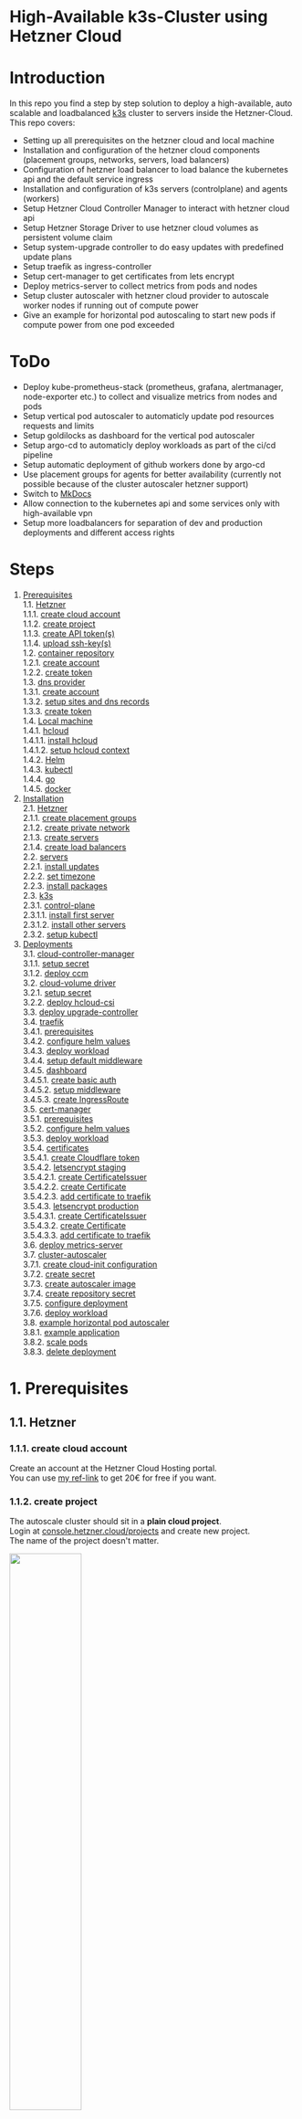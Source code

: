 # High-Available k3s-Cluster using Hetzner Cloud

# Introduction
In this repo you find a step by step solution to deploy a high-available, auto scalable and loadbalanced [k3s](https://k3s.io/) cluster to servers inside the Hetzner-Cloud.  
This repo covers:
* Setting up all prerequisites on the hetzner cloud and local machine
* Installation and configuration of the hetzner cloud components (placement groups, networks, servers, load balancers)
* Configuration of hetzner load balancer to load balance the kubernetes api and the default service ingress
* Installation and configuration of k3s servers (controlplane) and agents (workers)
* Setup Hetzner Cloud Controller Manager to interact with hetzner cloud api
* Setup Hetzner Storage Driver to use hetzner cloud volumes as persistent volume claim
* Setup system-upgrade controller to do easy updates with predefined update plans
* Setup traefik as ingress-controller
* Setup cert-manager to get certificates from lets encrypt
* Deploy metrics-server to collect metrics from pods and nodes
* Setup cluster autoscaler with hetzner cloud provider to autoscale worker nodes if running out of compute power
* Give an example for horizontal pod autoscaling to start new pods if compute power from one pod exceeded

# ToDo
* Deploy kube-prometheus-stack (prometheus, grafana, alertmanager, node-exporter etc.) to collect and visualize metrics from nodes and pods
* Setup vertical pod autoscaler to automaticly update pod resources requests and limits
* Setup goldilocks as dashboard for the vertical pod autoscaler
* Setup argo-cd to automaticly deploy workloads as part of the ci/cd pipeline
* Setup automatic deployment of github workers done by argo-cd
* Use placement groups for agents for better availability (currently not possible because of the cluster autoscaler hetzner support)
* Switch to [MkDocs](https://squidfunk.github.io/mkdocs-material/)
* Allow connection to the kubernetes api and some services only with high-available vpn
* Setup more loadbalancers for separation of dev and production deployments and different access rights

# Steps
1. [Prerequisites](#1-prerequisites)  
1.1. [Hetzner](#11-hetzner)  
1.1.1. [create cloud account](#111-create-cloud-account)  
1.1.2. [create project](#112-create-project)  
1.1.3. [create API token(s)](#113-create-api-tokens)  
1.1.4. [upload ssh-key(s)](#114-upload-ssh-keys)  
1.2. [container repository](#12-container-repository)  
1.2.1. [create account](#121-create-account)  
1.2.2. [create token](#122-create-token)  
1.3. [dns provider](#13-dns-provider)  
1.3.1. [create account](#131-create-account)  
1.3.2. [setup sites and dns records](#132-setup-sites-and-dns-records)  
1.3.3. [create token](#133-create-token)  
1.4. [Local machine](#14-local-machine)  
1.4.1. [hcloud](#141-hcloud)  
1.4.1.1. [install hcloud](#1411-install-hcloud)  
1.4.1.2. [setup hcloud context](#1412-setup-hcloud-context)  
1.4.2. [Helm](#142-helm)  
1.4.3. [kubectl](#143-kubectl)  
1.4.4. [go](#144-go)    
1.4.5. [docker](#145-docker)  
2. [Installation](#2-installation)  
2.1. [Hetzner](#21-hetzner)  
2.1.1. [create placement groups](#211-create-placement-groups)  
2.1.2. [create private network](#212-create-private-network)  
2.1.3. [create servers](#213-create-servers)  
2.1.4. [create load balancers](#214-create-load-balancers)  
2.2. [servers](#22-servers)  
2.2.1. [install updates](#221-install-updates)  
2.2.2. [set timezone](#222-set-timezone)  
2.2.3. [install packages](#223-install-packages)  
2.3. [k3s](#23-k3s)  
2.3.1. [control-plane](#231-control-plane)  
2.3.1.1. [install first server](#2311-install-first-server)  
2.3.1.2. [install other servers](#2312-install-other-servers)  
2.3.2. [setup kubectl](#232-setup-kubectl)  
3. [Deployments](#3-deployments)  
3.1. [cloud-controller-manager](#31-cloud-controller-manager)  
3.1.1. [setup secret](#311-setup-secret)  
3.1.2. [deploy ccm](#312-deploy-ccm)  
3.2. [cloud-volume driver](#32-cloud-volume-driver)  
3.2.1. [setup secret](#321-setup-secret)  
3.2.2. [deploy hcloud-csi](#322-deploy-hcloud-csi)  
3.3. [deploy upgrade-controller](#33-deploy-upgrade-controller)  
3.4. [traefik](#34-traefik)  
3.4.1. [prerequisites](#341-prerequisites)  
3.4.2. [configure helm values](#342-configure-helm-values)  
3.4.3. [deploy workload](#343-deploy-workload)  
3.4.4. [setup default middleware](#344-setup-default-middleware)  
3.4.5. [dashboard](#345-dashboard)  
3.4.5.1. [create basic auth](#3451-create-basic-auth)  
3.4.5.2. [setup middleware](#3452-setup-middleware)  
3.4.5.3. [create IngressRoute](#34543-create-ingressroute)  
3.5. [cert-manager](#35-cert-manager)  
3.5.1. [prerequisites](#351-prerequisites)  
3.5.2. [configure helm values](#352-configure-helm-values)  
3.5.3. [deploy workload](#353-deploy-workload)  
3.5.4. [certificates](#354-certificates)  
3.5.4.1. [create Cloudflare token](#3541-create-cloudflare-token)  
3.5.4.2. [letsencrypt staging](#3542-letsencrypt-staging)  
3.5.4.2.1. [create CertificateIssuer](#35421-create-certificateissuer)  
3.5.4.2.2. [create Certificate](#35422-create-certificate)  
3.5.4.2.3. [add certificate to traefik](#35423-add-certificate-to-traefik)  
3.5.4.3. [letsencrypt production](#3543-letsencrypt-production)  
3.5.4.3.1. [create CertificateIssuer](#35431-create-certificateissuer)  
3.5.4.3.2. [create Certificate](#35432-create-certificate)  
3.5.4.3.3. [add certificate to traefik](#35433-add-certificate-to-traefik)  
3.6. [deploy metrics-server](#36-deploy-metrics-server)  
3.7. [cluster-autoscaler](#37-cluster-autoscaler)  
3.7.1. [create cloud-init configuration](#371-create-cloud-init-configuration)  
3.7.2. [create secret](#372-create-secret)  
3.7.3. [create autoscaler image](#373-create-autoscaler-image)  
3.7.4. [create repository secret](#374-create-repository-secret)  
3.7.5. [configure deployment](#375-configure-deployment)  
3.7.6. [deploy workload](#376-deploy-workload)  
3.8. [example horizontal pod autoscaler](#38-example-horizontal-pod-autoscaler)  
3.8.1. [example application](#381-example-application)  
3.8.2. [scale pods](#382-scale-pods)  
3.8.3. [delete deployment](#383-delete-deployment)  

# 1. Prerequisites
## 1.1. Hetzner
### 1.1.1. create cloud account
Create an account at the Hetzner Cloud Hosting portal.  
You can use [my ref-link](https://hetzner.cloud/?ref=QVP9EsLHwtNY) to get 20€ for free if you want. 

### 1.1.2. create project
The autoscale cluster should sit in a **plain cloud project**.  
Login at [console.hetzner.cloud/projects](https://console.hetzner.cloud/projects) and create new project.  
The name of the project doesn't matter.  

<img src="./docs/img/112-create-project.png" width=50%>

### 1.1.3. create API token(s)
Open the project and go to security and the api-tokens tab.  
Here you have to create **at least one api-token**.  
I created several ones to keep the different services seperated and logged what which service does. 
I created the following tokens:
* `command-line-interface` (used for hcloud cli application on local machine)
* `container-storage-interface` (used for persistent volume driver)
* `cloud-controller-manager` (used for cloud-controller-manager)
* `cluster-autoscaler` (used for cluster autoscaler)  

All tokens need read and write access.  
Save them in a **secure place** you will need them later and cant view them another time inside the webpanel.

<img src="./docs/img/113-create-api-tokens.png" width=50%>

### 1.1.4. upload ssh-key(s)
Stay inside the security part of the hetzner webinterface and open the tab for the ssh-keys.  
Click add to upload your ssh-key(s). Paste your public key to the window.  
They will be later added to the servers when we create them. 
If you want to create a new ssh-key you can use `ssh-keygen`. 

## 1.2. container repository
You need an account at a container repository. You can use for example the [docker-hub](https://hub.docker.com/) or the [github-container-repository]().  
In this example, I will use the docker-hub. 

### 1.2.1. create account

ATTENTION: Currently its not clear why you need the token, because passwords used later in the processes. This will be checked soon. 

First, create an account at your container-repository provider.  
If you want to use a docker-hub account, you can register [here](https://hub.docker.com/signup).

<img src="./docs/img/121-create-account.png" width=30%>

### 1.2.2. create token
If you want to use private repositories you have to create an access token to pull the private images from the kubernetes host.  

If you use docker, move to your [security-profile-page](https://hub.docker.com/settings/security) and create an access-token.  
You can name the token whatever you want. The token only needs read access to pull the images. Be shure to save the token in a save place because you need it later in the setup.  

<img src="./docs/img/122-create-token.png" width=40%>

## 1.3. dns provider
To use ssl-certificates later, we will use the cert-manager from kubernetes with lets-encrypt certificates. To use this, we need a dns provider for our domain that supports dns01-validation via acme. You can find supported dns providers in the [documentation from the kubernetes cert-manager](https://cert-manager.io/docs/configuration/acme/dns01/#supported-dns01-providers).  
In this tutorial i will use [CloudFlare](https://cloudflare.com)

### 1.3.1. create account
First, you have to create an account at your dns-provider.  
If you want to use CloudFlare, you can create an account [here](https://dash.cloudflare.com/sign-up). 

<img src="./docs/img/131-create-account.png" width=40%>

### 1.3.2. setup sites and dns records
After creating an account you have to add your domain as a new site to your dns provider.  
After that you can import your old dns entries or add new ones.  
As final step you need to change the nameservers from your domain. You can do this normally in the control panel from your domain hoster.  
Because these steps are different from dns provider to dns provider and different from domain hoster to domain hoster, I will skip this part in this tutorial. 

### 1.3.3. create token
To use the dns01-challenge, the acme client will create a txt dns-record for you to validate that you own the requested domain. To change the dns settings (add an entry) you have to create an access token for the acme client.  

If you use CloudFlare, move to your [api-token-profile-page](https://dash.cloudflare.com/profile/api-tokens) and create a new api-token. Dont use the global api token, you need a new api-token for your specific dns-zone.   
As token-template you can use the edit-dns-zone setting. In the next step you have to select your site you have created in step [1.3.2](#132-setup-sites-and-dns-records). Remember to save the token, it will not be shown again. 

## 1.4. local machine
In the last preparation step, we have to setup our local machine. As local machine you need a linux-host. You can install it directy to your host, use a virtual machine or - as i do - use wsl, the windows subsystem for linux.  

### 1.4.1. hcloud
To control the hetzner cloud from the command line you need hcloud, a tool by hetzner. You can find more information [here](https://github.com/hetznercloud/cli).

#### 1.4.1.1. install hcloud
You can install hcloud with [homebrew](https://brew.sh/).  
Run `brew install hcloud` to install hcloud to your system. 

#### 1.4.1.2. setup hcloud context
To communicate with your hetzner cloud project from step [1.1.2](#112-create-project) you created an api-token in step [1.1.3](#113-create-api-tokens). In my example i named it `command-line-interface`.  
To link the cloud project with the hcloud application by using the api-token, you have to create an hcloud-context. You can manage different cloud-projects with different contexts.  
To create a new context type `hcloud context create [NAME]` and paste your previously saved api-token.  
You can see all contexts with `hcloud context list` and set your used context with `hcloud context use [NAME]`. 

### 1.4.2. Helm
To install packages to kubernetes you need helm on your local machine.  
To install helm, visit the [official installation manual](https://helm.sh/docs/intro/install/#from-script). 

### 1.4.3. kubectl
To administrate the kubernetes cluster you also need kubectl, a command line interface to control kubernetes clusters.  
You can visit the [kubernets documentation](https://kubernetes.io/docs/tasks/tools/install-kubectl-linux/#install-kubectl-binary-with-curl-on-linux) for installation steps.  

### 1.4.4. go
In step [3.7.3](#373-create-autoscaler-image) we need to build a custom docker image for the autoscaler. To build the image we need go.

Install go to your local machine with the following commands:
```bash
wget https://go.dev/dl/go1.19.linux-amd64.tar.gz
sudo tar -C /usr/local -xzf go1.19.linux-amd64.tar.gz
export PATH=$PATH:/usr/local/go/bin
rm go1.19.linux-amd64.tar.gz
```

You can check the installation with `go version`. 

### 1.4.5. docker
You need docker on your local machine to build a docker image in the step [3.7.3](#373-create-autoscaler-image).  
Because the docker installation can be done via different ways (scripts, package-manager, docker-desktop in wsl) i will skip this step in this tutorial. 
You can find information about getting docker [here](https://docs.docker.com/get-docker/). 

You can check the installation with `docker version`. 

You should login to your container registry created in step [1.2.1](#121-create-account) with the following command:
```bash
docker login -u DOCKER-USERNAME -p DOCKER_PASSWORD
```
Replace `DOCKER_USERNAME` with your docker username and `DOCKER_PASSWORD` with your password.

# 2. Installation
In this step we will install the kubernetes cluster and all needed components.

## 2.1. Hetzner
To provide servers, a network-connection and load-balancers we will use the hetzner cloud. In this step we will create all parts for the hetzner infrastructure. 

### 2.1.1. create placement groups
To separate all servers from each other, we will create placement groups for the servers. One placement group will be for one server-role for one location.  
To create all placement groups, run the following commands on your local machine:  
```bash
hcloud placement-group create --type spread --name k8s-control_plane-hel1 --label k8s-role=control_plane --label location=hel1

hcloud placement-group create --type spread --name k8s-control_plane-fsn1 --label k8s-role=control_plane --label location=fsn1

hcloud placement-group create --type spread --name k8s-control_plane-nbg1 --label k8s-role=control_plane --label location=nbg1
```
The commands will create a placement group for each hetzner location with the name `k8s-control_plane-[LOCATION]` and the labels `k8s-role=control_plane` and `location=[LOCATION]`.  

To create the placement groups for all agents, run these commands on your local machine:
```bash
#IMPORTANT: agent placement groups are not used in the current configuration because of configuration problems with the cluster-autoscaler.

hcloud placement-group create --type spread --name k8s-agent-hel1 --label k8s-role=agent --label location=hel1

hcloud placement-group create --type spread --name k8s-agent-fsn1 --label k8s-role=agent --label location=fsn1

hcloud placement-group create --type spread --name k8s-agent-nbg1 --label k8s-role=agent --label location=nbg1
```
The commands will create a placement group for each hetzner location with the name `k8s-agent-[LOCATION]` and the labels `k8s-role=agent` and `location=[LOCATION]` similar to the commands for the controlplane.

### 2.1.2. create private network
To create the private network for the servers run the following command on your local machine:
```bash
hcloud network create --name k8s --ip-range 10.0.0.0/8 --label k8s-role=control_plane-agent --label location=hel1-fsn1-nbg1
```
The command will create a network with the name `k8s` and the labels `k8s-role=control_plane-agent` and `location=hel1-fsn1-nbg1`.

To create the separate subnets inside this network, run the following commands on your local machine:
```bash
hcloud network add-subnet k8s --network-zone eu-central --type cloud --ip-range 10.0.0.0/24 # load_balancer control_plane and agent

hcloud network add-subnet k8s --network-zone eu-central --type cloud --ip-range 10.1.0.0/24 # control_plane hel1

hcloud network add-subnet k8s --network-zone eu-central --type cloud --ip-range 10.1.1.0/24 # control_plane fsn1

hcloud network add-subnet k8s --network-zone eu-central --type cloud --ip-range 10.1.2.0/24 # control_plane nbg1

hcloud network add-subnet k8s --network-zone eu-central --type cloud --ip-range 10.2.0.0/16 # agents (all locations)
```
The commands will create the following subnets:
  * 10.0.0.0/24 for the load balancers for the controlplane and agents
  * 10.1.0.0/24 for the controlplane in hel1
  * 10.1.1.0/24 for the controlplane in fsn1
  * 10.1.2.0/24 for the controlplane in nbg1
  * 10.2.0.0/16 for the agents in all locations

### 2.1.3. create servers
To create the servers for the control plane, run the following commands on your local machine:
```bash
hcloud server create --datacenter hel1-dc2 --image debian-11 --ssh-key k8s_ssh_key --type cx21 --placement-group k8s-control_plane-hel1 --name k8s-controlplane-hel1-1 --label k8s-role=control_plane --label location=hel1

hcloud server create --datacenter fsn1-dc14 --image debian-11 --ssh-key k8s_ssh_key --type cx21 --placement-group k8s-control_plane-fsn1 --name k8s-controlplane-fsn1-1 --label k8s-role=control_plane --label location=fsn1

hcloud server create --datacenter nbg1-dc3 --image debian-11 --ssh-key k8s_ssh_key --type cx21 --placement-group k8s-control_plane-nbg1 --name k8s-controlplane-nbg1-1 --label k8s-role=control_plane --label location=nbg1
```
The commands will create a control plane node in each hetzner location with...
  * the name `k8s-controlplane-[LOCATION]-1`
  * the server type CX21 (2 cores, 4gb ram)
  * the image debian-11
  * the ssh-key added in step [1.1.4](#114-upload-ssh-keys)
  * the placement-groups created in step [2.1.1](#211-create-placement-groups)
  * and the labels `k8s-role=control_plane` and `location=[LOCATION]`.

To add the servers to the private network, run the following commands on your local machine:
```bash
hcloud server attach-to-network k8s-controlplane-hel1-1 --network k8s --ip 10.1.0.1
hcloud server attach-to-network k8s-controlplane-fsn1-1 --network k8s --ip 10.1.1.1
hcloud server attach-to-network k8s-controlplane-nbg1-1 --network k8s --ip 10.1.2.1
```
The commands will add the servers to the private network `k8s` and assign the following ips:
  * 10.1.0.1 to the control plane in hel1
  * 10.1.1.1 to the control plane in fsn1
  * 10.1.2.1 to the control plane in nbg1

See also network creation in step [2.1.2](#212-create-private-network).

### 2.1.4. create load balancers
Kubernetes needs two loadbalancers. One for the control plane and one for the hosted services. In this setup we will use external hardware loadbalancers from the hetzner cloud.  
So in this step we will create the loadbalancers for the control plane and the hosted services with executing the following commands on your local machine:
```bash
hcloud load-balancer create --algorithm-type round_robin --location fsn1 --name k8s-controlplane --type lb11 --label k8s-role=control_plane --label location=fsn1

hcloud load-balancer attach-to-network k8s-controlplane --network k8s --ip 10.0.0.100

hcloud load-balancer create --algorithm-type round_robin --location nbg1 --name k8s-agent --type lb11 --label k8s-role=agent --label location=nbg1

hcloud load-balancer attach-to-network k8s-agent --network k8s --ip 10.0.0.200

hcloud load-balancer add-target k8s-controlplane --label-selector k8s-role=control_plane --use-private-ip

hcloud load-balancer add-service k8s-controlplane --destination-port 6443 --listen-port 6443 --protocol tcp

hcloud load-balancer add-target k8s-agent --label-selector k8s-role=agent --use-private-ip
```
The commands will create the following loadbalancers and configurations:
  * loadbalancer for the controlplane inside the location fsn1 with the private ip 10.0.0.100 using all all k8s-controlplanes on port 6443
  * loadbalancer for the agents inside the location nbg1 with the private ip 10.0.0.200 using all agent-nodes. Services will be added later by the kubernetes cloud controller manager. 

## 2.2. servers
After creating the servers we have to configure the operating system. 

### 2.2.1. install updates
First install all updates on the servers. To do this, run the following commands on all servers (control-plane-fsn1, control-plane-ngb1, control-plane-hel1):
```bash
apt update
apt upgrade -y
```

### 2.2.2. set timezone
Set the correct timezone on all servers. Do this by running the following command on all servers (control-plane-fsn1, control-plane-ngb1, control-plane-hel1):
```bash
timedatectl set-timezone Europe/Berlin
```
I will use the timezone Europe/Berlin in this guide. You can change this to your timezone.

### 2.2.3. install packages
To allow everything on the host we need to install some packages. To do this, run the following commands on all servers (control-plane-fsn1, control-plane-ngb1, control-plane-hel1):
```bash
apt install apparmor apparmor-utils -y
```

## 2.3. k3s
In this step we will install k3s on the servers.

### 2.3.1. control-plane
To install the k3s controlplane software on the controlplane host, we have to separate the installation to the first installed controlplane and the other controlplanes.

#### 2.3.1.1. install first server
To install k3s on the first controlplane node (in this example control-plane-fsn1), run the following command on the server:
```bash
curl -sfL https://get.k3s.io | \
INSTALL_K3S_VERSION="v1.25.0-rc1+k3s1" \
K3S_TOKEN="K3S_TOKEN_HERE" \
INSTALL_K3S_EXEC="server \
--disable-cloud-controller \
--disable servicelb \
--disable traefik \
--disable local-storage \
--disable metrics-server \
--node-name="$(hostname -f)" \
--cluster-cidr=10.100.0.0/16 \
--etcd-expose-metrics=true \
--kube-controller-manager-arg="bind-address=0.0.0.0" \
--kube-proxy-arg="metrics-bind-address=0.0.0.0" \
--kube-scheduler-arg="bind-address=0.0.0.0" \
--node-taint CriticalAddonsOnly=true:NoExecute \
--kubelet-arg="cloud-provider=external" \
--advertise-address=$(hostname -I | awk '{print $2}') \
--node-ip=$(hostname -I | awk '{print $2}') \
--node-external-ip=$(hostname -I | awk '{print $1}') \
--flannel-iface=ens10 \
--tls-san=LOADBALANCER_PUBLIC_IP_HERE \
--tls-san=10.0.0.100 \
--tls-san=10.1.0.1 \
--tls-san=10.1.1.1 \
--tls-san=10.1.2.1 \
--cluster-init" sh -
```
Please replace the `K3S_TOKEN_HERE` with the token you created in step [2.1.1](#211-create-k3s-token) and the `LOADBALANCER_PUBLIC_IP_HERE` with the public ip of the loadbalancer for the controlplane created in step [2.1.4](#214-create-load-balancers).  
This installation disables or customises many parameters to fit the needs of this setup.

#### 2.3.1.2. install other servers
To install k3s on the other controlplane nodes (in this example control-plane-hel1 and control-plane-ngb1), run the following command on the server:
```bash
curl -sfL https://get.k3s.io | \
INSTALL_K3S_VERSION="v1.25.0-rc1+k3s1" \
K3S_TOKEN="K3S_TOKEN_HERE" \
INSTALL_K3S_EXEC="server \
--disable-cloud-controller \
--disable servicelb \
--disable traefik \
--disable local-storage \
--disable metrics-server \
--node-name="$(hostname -f)" \
--cluster-cidr=10.100.0.0/16 \
--etcd-expose-metrics=true \
--kube-controller-manager-arg="bind-address=0.0.0.0" \
--kube-proxy-arg="metrics-bind-address=0.0.0.0" \
--kube-scheduler-arg="bind-address=0.0.0.0" \
--node-taint CriticalAddonsOnly=true:NoExecute \
--kubelet-arg="cloud-provider=external" \
--advertise-address=$(hostname -I | awk '{print $2}') \
--node-ip=$(hostname -I | awk '{print $2}') \
--node-external-ip=$(hostname -I | awk '{print $1}') \
--flannel-iface=ens10 \
--tls-san=LOADBALANCER_PUBLIC_IP_HERE \
--tls-san=10.0.0.100 \
--tls-san=10.1.0.1 \
--tls-san=10.1.1.1 \
--tls-san=10.1.2.1 \
--server https://10.0.0.100:6443" sh -
```
Please replace the `K3S_TOKEN_HERE` with the token you created in step [2.1.1](#211-create-k3s-token) and the `LOADBALANCER_PUBLIC_IP_HERE` with the public ip of the loadbalancer for the controlplane created in step [2.1.4](#214-create-load-balancers).  
This installation also disables and customises many parameters to fit the needs of this setup. The controlplanes will communicate using the private-ip of the controlplane loadbalancer. 

### 2.3.2. setup kubectl
To communicate with the kubernetes cluster we use kubectl on our local machine, which we setup in step [1.4.3](#143-kubectl).  
For the authentication between your local machine and the k3s cluster, kubectl uses tokens. These tokens are stored in the kubeconfig file. 
Run the following command on your local machine to copy the kubeconfig file from one of the controlplane hosts to your local machine:
```bash
scp root@CONTROLPLANE_PUBLIC_IP_HERE:/etc/rancher/k3s/k3s.yaml ~/.kube/config
```
Please replace the `CONTROLPLANE_PUBLIC_IP_HERE` with the public ip of one of the controlplane hosts.

To replace the localhost ip used in the kubectl file with the public ip of the loadbalancer run the following command. Please replace the `CONTROLPLANE_PUBLIC_IP_HERE` with the public ip of the loadbalancer for the controlplane.
```bash
sed -i 's/127.0.0.1/167.235.216.181/' ~/.kube/config
```

As last step change the access rights to the kubeconfig file. Otherwise kubectl will not use the config file because the access rights are too open. 
```bash
chmod 600 ~/.kube/config
```

To check if the communication between the hosts and the local machine works, run the following command on your local machine:
```bash
kubectl get nodes
```
You should see 3 controlplane nodes in the output. 

# 3. Deployment
After the steps above we got a working kubertenes cluster with a loadbalanced, high-available controlplane and communication between our local machine and the cluster.  
In this step we will setup all needed deployments for the cluster to work poperly. This step will not cover the deployment of the applications itself, but only the needed infrastructure.

## 3.1. cloud-controller-manager
The first step is to deploy the cloud-controller-manager. This is needed to manage the cloud resources like loadbalancers, volumes and so on. This is the integration of the hetzner cloud api into the kubernets cluster. 

### 3.1.1. setup secret
The first step is to create a kubernetes secret with our cloud api token that the cloud-controller-manager will use to authenticate against the hetzner cloud api.  
We have created the token in step [1.2.1](#121-create-cloud-api-token).  
In my example configuration I have named the token `cloud-controller-manager` in the hetzner cloud. 

You also need the network-id from your private network. To get the id you can either copy the id from the hetzner cloud webinterface or copy the id from the following command:
```bash
hcloud network list
```

Copy the [secrets file](deployments/ccm/secret.yml) for the cloud-controller-manager to your local machine and replace the `CLOUD_API_TOKEN_HERE` with the token you created in step [1.2.1](#121-create-cloud-api-token) (in this example named as `cloud-controller-manager`) and the `NETWORK_ID_HERE` with the id of your private network as explaned above.  

Apply the secret to the kubernetes cluster by running the following command on your local machine:
```bash
kubectl apply -f deployments/ccm/secret.yml
```

### 3.1.2. deploy ccm
Download the latest version of the cloud controller manager deployment into the `deployments/ccm` folder on your local machine:
```bash
wget https://github.com/hetznercloud/hcloud-cloud-controller-manager/releases/latest/download/ccm-networks.yaml -O deployments/ccm/deployment.yml
```

Edit the deployment file and replace the secret name and the pod ip range. You can use the following commands to do this:
```bash
sed -i 's/name: hcloud$/name: hetzner_cloud_controller_manager/' deployments/ccm/deployment.yml
sed -i 's/10.244.0.0/10.100.0.0/' deployments/ccm/deployment.yml
```

You can deploy the cloud controller manager with the following command from your local machine:
```bash
kubectl apply -f deployments/ccm/deployment.yml
```

After this step you should see pods comming up in the cluster. To validate the starting pods, run the following command:
```bash
kubectl get pods -n kube-system
```
You have to use the kube-system namespace here, because the cloud-controller-manager is deployed in this namespace.

## 3.2. cloud-volume driver
To use hetzner cloud volumes as persistent volume claims in kubernetes, we need to deploy the cloud-volume driver. The driver will than handle the volumes claims and create the volumes in hetzner cloud.  
You can find more about the driver on the official [hetzner-csi](https://github.com/hetznercloud/csi-driver) github repository. 

### 3.2.1. setup secret
Similar to the ccm in step [3.1.1](#311-setup-secret), we need to create a secret for the cloud-volume driver. Replace the `CLOUD_API_TOKEN_HERE` in the [secret file](deployments/csi/secret.yml) with the token you created in step [1.2.1](#121-create-cloud-api-token) (in this example named as `container-storage-interface`).

Apply the secret to the kubernetes cluster by running the following command on your local machine:
```bash
kubectl apply -f deployments/csi/secret.yml
```

### 3.2.2. deploy hcloud-csi
Download the latest version of the storage driver deployment into the `deployments/csi` folder on your local machine:
```bash
wget wget https://raw.githubusercontent.com/hetznercloud/csi-driver/v1.6.0/deploy/kubernetes/hcloud-csi.yml -O deployments/csi/deployment.yml
```

Edit the deployment file and replace the secret name. You can use the following command to do this:
```bash
sed -i 's/^.\{18\}name: hcloud-csi$/                  name: hetzner_container_storage_interface/' deployments/csi/deployment.yml
```

You can deploy the cloud controller manager with the following command from your local machine:
```bash
kubectl apply -f deployments/ccm/deployment.yml
```

After this step you should see pods comming up in the cluster. To validate the starting pods, run the following command:
```bash
kubectl get pods -n kube-system
```
You have to use the kube-system namespace here, because the volume-driver is deployed in this namespace.

## 3.3. deploy upgrade-controller
To upgrade the kubernetes cluster, we need to deploy the upgrade-controller. This controller will check for new kubernetes versions and upgrade the cluster if a new version is available. You can deploy different update strategies to the cluster to keep a working cluster during the upgrade.

You can download the latest version of the upgrade-controller deployment into the `deployments/upgrade-controller` folder on your local machine:
```bash
wget https://github.com/rancher/system-upgrade-controller/releases/latest/download/system-upgrade-controller.yaml -O deployments/upgrade-controller/deployment.yml
```

You can deploy the upgrade-controller with the following command from your local machine:
```bash
kubectl apply -f deployments/upgrade-controller/deployment.yml
```

## 3.4. traefik
We will use traefik in this example as "edge router" and ingress controller. You can find more about traefik on the official [traefik](https://traefik.io/) website. 

### 3.4.1. prerequisites
You need the helm repository from traefik added to your local machine. You can add the repository with the following command:
```bash
helm repo add traefik https://helm.traefik.io/traefik
helm repo update
```

To separate the trafik installation from other deployments we create an own namespace for the trafik pods with the following command:
```bash
kubectl create namespace traefik
```

### 3.4.2. configure helm values
Copy the [traefik values file](deployments/traefik/values.yml) to your local machine. The file content fits the needs of this example, if you changed names from hetzner services or ip-ranges please review the file and change the values.

### 3.4.3. deploy workload
Finally install trafik with the following command run from your local machine:
```bash
helm install --namespace=traefik traefik traefik/traefik --values=deployments/traefik/values.yml
```

To validate all running services in the cluster, run the following command:
```bash
kubectl get svc --all-namespaces -o wide
```

### 3.4.4. setup default middleware
Copy the [default middleware](deployments/traefik/default-middleware.yml) file to your local machine. Please review the file and change the values to fit your personal needs. 

To apply the default middleware, run the following kubectl command:
```bash
kubectl apply -f deployments/traefik/default-middleware.yml
```

### 3.4.5. dashboard
To visit all routes traefik provides a dashboard. In the next steps we will create authentication values for the dashboard, a dashboard middleware and the ingressroute to serve traffic to the dashboard.

#### 3.4.5.1. create basic auth
Run the following command on your local machine to install the apache2 utilities. With this package you get access to htpassword which we will use now to generate the basic auth credentials.
```bash
apt install apache2-utils
```

To generate a base64 encoded combination of the username and password, run the following command on your local machine:
```bash
htpasswd -nb USERNAME PASSWORD | openssl base64
```
Replace `USERNAME` with your username and `PASSWORD` with your password.  
Copy the base64 encoded output into the [dashboard-secret]() file where it says `BASE64_ENCODED_USER_AND_PASSWORD_HERE`. 

As final step apply the dashboard-secret to the kubernetes cluster with the following command:
```bash
kubectl apply -f deployments/traefik/dashboard-secret.yml
```

#### 3.4.5.2. setup middleware
To connect the traefik dashboard with the basic auth created in the previous step we need to create a middleware. Copy the [dashboard middleware](deployments/traefik/dashboard-middleware.yml) file to your local machine. 

Apply the middleware to the cluster with the following command:
```bash
kubectl apply -f deployments/traefik/dashboard-middleware.yml
```

#### 3.4.5.3. create IngressRoute
To serve traffic to the dashboard we need to create an IngressRoute. Copy the [dashboard ingressroute](deployments/traefik/dashboard-ingressroute.yml) file to your local machine.  

Edit the file and replace the `traefik.example.com` host with your domain name you want to use for traefik.  
The tls setting should be commented out, this will be added when cert-manager is installed and configured. 

Apply the ingress route to the cluster with the following command:
```bash
kubectl apply -f deployments/traefik/dashboard-ingressroute.yml
```

Connect to your traefik domain (in this example `traefik.example.com`) and login with your basic auth credentials you've setup in step [3.4.5.1](#3451-create-basic-auth). You should see the traefik dashboard with the default middlewares and services. 

## 3.5. cert-manager
We will use cert-manager as central certificate manager for all certificates in the cluster. You can find more about cert-manager on the official [cert-manager](https://cert-manager.io/) website.  
Cert-manager will use the [letsencrypt](https://letsencrypt.org/) service to issue certificates for the cluster. The certificates get validated through the dns01 acme challenge, described in the [dns-provider step 1.3](#13-dns-provider). 

### 3.5.1. prerequisites
Similar to traefik we will also use helm to install cert-manager to our cluster. You need the helm repository from cert-manager added to your local machine. You can add the repository with the following command:
```bash
helm repo add jetstack https://charts.jetstack.io
helm repo update
```

And we also create a separate namespace for cert-manager with the following command:
```bash
kubectl create namespace cert-manager
```

Because kubernetes does not know about certificates in the default installation we need to create a custom resource definition for certificates. Run the following command to download and apply the custom resource definitions:
```bash
wget https://github.com/cert-manager/cert-manager/releases/download/v1.9.1/cert-manager.crds.yaml -O deployments/cert-manager/crds.yml
kubectl apply -f deployments/cert-manager/crds.yml
```

You can try to get information about certificates now with the following command:
```bash
kubectl get certificates
```
Before adding the crds kubernetes will return an error that the resource of the type `certificates` is not known. After adding the crds the command should return an empty list.

### 3.5.2. configure helm values
Copy the [cert-manager values file](deployments/cert-manager/values.yml) to your local machine. Edit the file contents if you want to change the dns-servers that are used to validate the dns01 challenge. In this example we will use cloudflare-dns (1.1.1.1) and quad9 (9.9.9.9). 

### 3.5.3. deploy workload
To deploy the workload with helm run the following command on your local machine:
```bash
helm install cert-manager jetstack/cert-manager --namespace cert-manager --values=deployments/cert-manager/values.yml --version v1.9.1
```

To see the pods comming up run the following command:
```bash
kubectl get pods --namespace cert-manager
```

### 3.5.4. certificates
To issue certificates you need different resources. The certificate-issuer (company that issues the certificate), the certificate-request (what certificate you want to issue) and the certificate (the actual certificate). In this example we will first use the letsencrypt staging issuer to issue test certificates for the domains we want to use and switch to the letsencrypt production environment if everything works.

#### 3.5.4.1. create Cloudflare token
As described in the step [1.3.3](#133-create-token) we've created a token for cloudflare to allow cert-manager to update the dns records. This token will be put into a kubernetes secret. 

Copy the [cloudflare secret](deployments/cert-manager/cloudflare-secret.yml) file to your local machine. Edit the file and replace the `CLOUDFLARE_TOKEN_HERE` with the token you've created previously.

Apply the secret to the cluster with the following command:
```bash
kubectl apply -f deployments/cert-manager/cloudflare-secret.yml
```

#### 3.5.4.2. letsencrypt staging
As described previously we first use staging certificates to test our environment because the production api from letsencrypt is rate limited.

##### 3.5.4.2.1. create CerificateIssuer
Copy the file [letsencrypt staging issuer](deployments/cert-manager/letsencrypt-staging-issuer.yml) to your local machine. Edit the file and replace the following values:
  * `certificate@example.com` with your email address you want to use for letsencrypt
  * `cloudflare@example.com` with your email address you use to login to cloudflare
  * `example.com` with your zone name(s) inside cloudflare

Apply the issuer to the cluster with the following command:
```bash
kubectl apply -f deployments/cert-manager/letsencrypt-staging-issuer.yml
```

##### 3.5.4.2.2. create Certificate
The next step is to create a certificate. Copy the [example-staging-certificate](deployments/cert-manager/example-com-staging-tls.yml) to your local machine and replace the domain with your needed domains. You can add multiple domains or use the certificate as wildcard certificate like its shown in the example.  

Attention: The certificate will be created in the namespace trafik to add it to the traefik dashboard as test route. Certificates need to be in the same namespace as the ingressroute.

Apply the certificate to the cluster with the following command:
```bash
kubectl apply -f deployments/cert-manager/example-com-staging-tls.yml
```

You can see the certificates getting requested with the following commands:
```bash
kubectl get challenges --namespace=traefik
kubectl get certificates --namespace=traefik
```

##### 3.5.4.2.3. add certificate to traefik
As final step you can add the certificate to the traefik dashboard. Reopen the [traefik dashboard ingressroute](deployments/traefik/dashboard-ingressroute.yml) and uncomment the tls section. Replace the `example.com` with your domain and apply the ingressroute to the cluster with the following command:
```bash
kubectl apply -f deployments/traefik/dashboard-ingressroute.yml
```

Open the dashboard webpage and open the certificate details and check if the certificate is issued by letsencrypt.  
Remember: We are using a staging (not valid) certificate, so dont worry if you get a warning in your browser. 

#### 3.5.4.3. letsencrypt production
If everything works with the staging certificate we can switch to the production environment. 

You can delete the old staging certificate with the following commands:
```bash
kubectl delete -f example-com-staging-tls.yml --namespace=traefik
```

##### 3.5.4.3.1. create CerificateIssuer
The setup will be similar to the staging environment. Copy the [issuer file](deployments/cert-manager/letsencrypt-production-issuer.yml) to your local machine. Edit the file and replace the following values:
  * `certificate@example.com` with your email address you want to use for letsencrypt
  * `cloudflare@example.com` with your email address you use to login to cloudflare
  * `example.com` with your zone name(s) inside cloudflare

Apply the issuer to the cluster with the following command:
```bash
kubectl apply -f deployments/cert-manager/letsencrypt-production-issuer.yml
```

##### 3.5.4.3.2. create Certificate
Now we will create separate certificates for traefik and all other pods. In this example i will only show the creation of a production certificate for trafik but you can change the deployment file to fit your special needs. 

Copy the [traefik production certificate](deployments/cert-manager/traefik-example-com-tls.yml) to your local machine and replace the domain and the internal certificate name to fit your traefik domain.

Apply the certificate to the cluster with the following command:
```bash
kubectl apply -f deployments/cert-manager/traefik-example-com-tls.yml
```

You can see the certificates getting requested with the following commands:
```bash
kubectl get challenges --namespace=traefik
kubectl get certificates --namespace=traefik
```

##### 3.5.4.3.3. add certificate to traefik
You can add the production certificate to traefik by editing the [traefik dashboard ingressroute](deployments/traefik/dashboard-ingressroute.yml) and change the tls section to the new production certificate name entered in the deployment file above. 

Apply the changed ingressroute to the cluster with the following command:
```bash
kubectl apply -f deployments/traefik/dashboard-ingressroute.yml
```

## 3.6. deploy metrics-server
Kubernetes uses the metrics-server for internal pod-metrics. It is not used for service metrics, these can later be added by other deployments like prometheus, node-exporter and grafana.

To deploy the metrics-server copy the high-available [deployment file](deployments/metrics-server/deployment.yml) to your local machine and apply it to the cluster with the following command:
```bash
kubectl apply -f deployments/metrics-server/deployment.yml
```
You can find new releases of the metrics-server [here](https://github.com/kubernetes-sigs/metrics-server/releases/latest/download/high-availability.yaml).

After deploying the metrics-server the pods and nodes can collect internal metrics used in later steps for autoscaling nodes and pods. 

## 3.7. cluster-autoscaler
In the whole setup we didnt setup agent (worker) nodes for the cluster. This is because we want to use the cluster-autoscaler to scale the cluster up and down based on the current workload. In this step we will create the configuration for our agent nodes and the corresponding deployment for the cluster-autoscaler.

### 3.7.1. create cloud-init configuration
The cluster-autoscaler will create new vms inside the hetzner cloud. To configure the new vms we need to create a cloud-init configuration. The cloud-init configuration will install needed packages, do needed configuration, install k3s and join the cluster. 

Copy the [cloud-init-config](deployments/cluster-autoscaler/cloud-init.yml) to your local machine and edit the parameters to fit your needs.  
You definitly have to edit the following parameters:
  * NOT NEEDED IN CURRENT CONFIG (`HETZNER_TOKEN_HERE` insert your hetzner cloud token for the cluster autoscaler here)
  * `K3S_TOKEN_HERE` insert your k3s token here

The cluster autoscaler needs the cloud-init configuration as base64 encoded string. You can encode the file with the following command:
```bash
openssl enc -base64 -in deployments/cluster-autoscaler/cloud-init.yml -out deployments/cluster-autoscaler/cloud-init.yml.b64
```

### 3.7.2. create secret
Copy the [secret file](deployments/cluster-autoscaler/secret.yml) to your local machine and insert your hetzner cloud token at `HETZNER_TOKEN_HERE`.

Apply the secret to the cluster with the following command:
```bash
kubectl apply -f deployments/cluster-autoscaler/secret.yml
```

### 3.7.3. create autoscaler image
As described in step [1.4.4](#144-go) we need to create a custom image for the cluster-autoscaler using go. 
Clone the autoscaler git repository into a new folder using the following command:
```bash
git clone https://github.com/kubernetes/autoscaler
cd autoscaler/cluster-autoscaler
```

Start the build process with the following commands:
Replace `USERNAME` with your docker username. 
```bash
make build-in-docker
docker build -t DOCKER_USERNAME/k8s-cluster-autoscaler:latest -f Dockerfile.amd64 .
```

Push the created docker-image to your docker registry with the following command (also replace `DOCKER_USERNAME` with your username):
```bash
docker push DOCKER_USERNAME/k8s-cluster-autoscaler:latest
```
The docker registry was created in step [1.2.1](#121-create-docker-registry).

### 3.7.4. create repository secret
To pull the custom image from the docker registry we need to create a secret inside the cluster to get access to the container repository.  
You can create the secret from the commandline with the following command:
```bash
kubectl create secret docker-registry -n kube-system dockerhub --docker-server=docker.io --docker-username=DOCKER_USERNAME --docker-password=DOCKER_PASSWORD --docker-email=DOCKER_EMAIL
```
Replace `DOCKER_USERNAME` with your username, `DOCKER_PASSWORD` with your password and `DOCKER_EMAIL` with your email address used inside docker.

### 3.7.5. configure deployment
Copy the [deployment file](deployments/cluster-autoscaler/deployment.yml) to your local machine and edit the following parameters:
  * `DOCKER_USERNAME` insert your docker username here
  * `--nodes=1:10:CX21:FSN1:k8s-agent-fsn1` is the node configuration. You can find more information [here](https://github.com/kubernetes/autoscaler/blob/master/cluster-autoscaler/cloudprovider/hetzner/README.md)
  * `INSERT_YOUR_BASE64_CLOUDINIT_HERE` insert your base64 encoded cloud-init configuration here
  * `HETZNER_NETWORK_ID_HERE` insert your private network id from the hetzner cloud here

If you want to disable the public ipv4 and/or ipv6 use the aspects `HCLOUD_PUBLIC_IPV4` and `HCLOUD_PUBLIC_IPV6` and set them to `false`.

The default configuration will create 3 agent pools with minimal 1 node and maximal 10 nodes. The nodes will be created with the CX21 server type and will be located in the FSN1 / HEL1 and NBG1 datacenter. 

### 3.7.6. deploy workload
You can apply the cluster autoscaler with the following command:
```bash
kubectl apply -f deployments/cluster-autoscaler/deployment.yml
```

## 3.8. example horizontal pod autoscaler
To show that the pod autoscaling and cluster autoscaling works we will deploy an example application.  
The example is based on the example of [The DevOpy Guy](https://github.com/marcel-dempers/docker-development-youtube-series/tree/master/kubernetes/autoscaling#example-application). 

### 3.8.1. example application
Copy both example deployment files ([application](deployments/hpa/example-deployment-application.yml) and [traffic](deployments/hpa/example-deployment-traffic.yml)) to your local machine and apply them to the cluster with the following commands:
```bash
kubectl apply -f deployments/hpa/example-deployment-application.yml
kubectl apply -f deployments/hpa/example-deployment-traffic.yml
```

Execute the following commands to execute the traffic generator inside the traffic-container:
```bash
kubectl exec -it traffic-generator -- sh
apk add --no-cache wrk
wrk -c 5 -t 5 -d 99999 -H "Connection: Close" http://application-cpu
```
This command will install wrk,a modern HTTP benchmarking tool capable of generating load. 
The command will generate 5 concurrent connections with 5 threads for 99999 seconds. The load will be generated against the application-cpu service.

With the following command you can the the top resource consuming pods:
```bash
kubectl top pods
```

### 3.8.2. scale pods
To apply the horizontal autoscaling run the following command:
```bash
kubectl autoscale deploy/application-cpu --cpu-percent=95 --min=1 --max=10
```
This command will scale the application-cpu deployment to a maximum of 10 pods (and minimum of 1) if the cpu usage is higher than 95%.

You can get information about the autoscaler with the following command:
```bash
kubectl get hpa -owide
```

See also [scale up and down policies](https://kubernetes.io/docs/tasks/run-application/horizontal-pod-autoscale/#configurable-scaling-behavior). 

### 3.8.3. delete deployment
To delete the hpa and the example deployment run the following command:
```bash
kubectl delete hpa application-cpu
kubectl delete -f deployments/hpa/example-deployment-application.yml
kubectl delete -f deployments/hpa/example-deployment-traffic.yml
```

# Troubleshooting, bugs and errors


# Credits
Huge thank you to many people and git repos where I got my information and commands from.  
Special thanks to:
* [Techno Tim](https://github.com/techno-tim)
* [The DevOps Guy](https://github.com/marcel-dempers)
* [Hetzner Development Team](https://github.com/hetznercloud/)